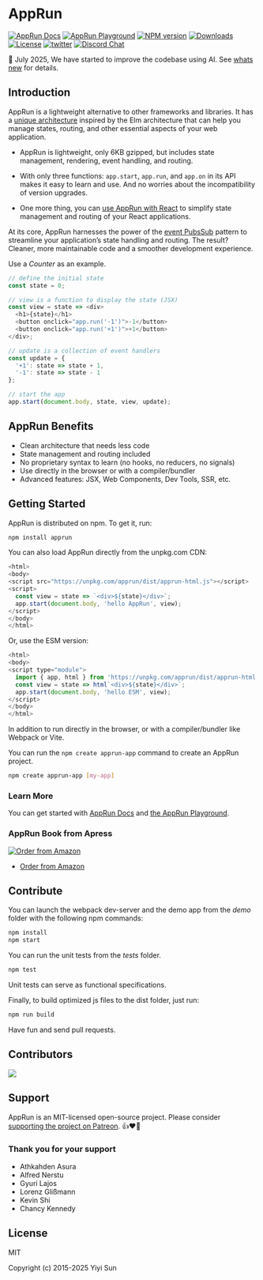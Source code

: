 # AppRun 

[![AppRun Docs](https://img.shields.io/badge/docs-website-blue.svg)](https://apprun.js.org/docs)
[![AppRun Playground](https://img.shields.io/badge/playground-online-green.svg)](https://apprun.js.org/#play)
[![NPM version][npm-image]][npm-url] [![Downloads][downloads-image]][downloads-url] [![License][license-image]][license-url] [![twitter][twitter-badge]][twitter] [![Discord Chat][discord-image]][discord-invite]

🚀 July 2025, We have started to improve the codebase using AI. See [whats new](#new) for details.

## Introduction

AppRun is a lightweight alternative to other frameworks and libraries. It has a [unique architecture](https://apprun.js.org/docs/architecture/) inspired by the Elm architecture that can help you manage states, routing, and other essential aspects of your web application.

* AppRun is lightweight, only 6KB gzipped, but includes state management, rendering, event handling, and routing.

* With only three functions: `app.start`, `app.run`, and `app.on` in its API makes it easy to learn and use. And no worries about the incompatibility of version upgrades.

* One more thing, you can [use AppRun with React](https://apprun.js.org/docs/react) to simplify state management and routing of your React applications.

At its core, AppRun harnesses the power of the [event PubsSub]([Publish-Subscribe](https://apprun.js.org/docs/event-pubsub/)) pattern to streamline your application’s state handling and routing. The result? Cleaner, more maintainable code and a smoother development experience.

Use a _Counter_ as an example.

```js
// define the initial state
const state = 0;

// view is a function to display the state (JSX)
const view = state => <div>
  <h1>{state}</h1>
  <button onclick="app.run('-1')">-1</button>
  <button onclick="app.run('+1')">+1</button>
</div>;

// update is a collection of event handlers
const update = {
  '+1': state => state + 1,
  '-1': state => state - 1
};

// start the app
app.start(document.body, state, view, update);
```
<apprun-code></apprun-code>


## AppRun Benefits

* Clean architecture that needs less code
* State management and routing included
* No proprietary syntax to learn (no hooks, no reducers, no signals)
* Use directly in the browser or with a compiler/bundler
* Advanced features: JSX, Web Components, Dev Tools, SSR, etc.


## Getting Started

AppRun is distributed on npm. To get it, run:

```sh
npm install apprun
```
You can also load AppRun directly from the unpkg.com CDN:

```js
<html>
<body>
<script src="https://unpkg.com/apprun/dist/apprun-html.js"></script>
<script>
  const view = state => `<div>${state}</div>`;
  app.start(document.body, 'hello AppRun', view);
</script>
</body>
</html>
```
<apprun-code style="height:200px"></apprun-code>

Or, use the ESM version:
```js
<html>
<body>
<script type="module">
  import { app, html } from 'https://unpkg.com/apprun/dist/apprun-html.esm.js';
  const view = state => html`<div>${state}</div>`;
  app.start(document.body, 'hello ESM', view);
</script>
</body>
</html>
```
<apprun-code style="height:200px"></apprun-code>

In addition to run directly in the browser,  or with a compiler/bundler like Webpack or Vite.

You can run the `npm create apprun-app` command to create an AppRun project.

```sh
npm create apprun-app [my-app]
```

### Learn More

You can get started with [AppRun Docs](https://apprun.js.org/docs) and [the AppRun Playground](https://apprun.js.org/#play).

### AppRun Book from Apress

[![Order from Amazon](https://images-na.ssl-images-amazon.com/images/I/51cr-t1pdSL._SX348_BO1,204,203,200_.jpg)](https://www.amazon.com/Practical-Application-Development-AppRun-High-Performance/dp/1484240685/)

* [Order from Amazon](https://www.amazon.com/Practical-Application-Development-AppRun-High-Performance/dp/1484240685/)


## Contribute

You can launch the webpack dev-server and the demo app from the _demo_ folder with the following npm commands:
```sh
npm install
npm start
```

You can run the unit tests from the _tests_ folder.
```sh
npm test
```
Unit tests can serve as functional specifications.

Finally, to build optimized js files to the dist folder, just run:
```sh
npm run build
```

Have fun and send pull requests.

## Contributors
[![](https://contributors-img.firebaseapp.com/image?repo=yysun/apprun)](https://github.com/yysun/apprun/graphs/contributors)

## Support

AppRun is an MIT-licensed open-source project. Please consider [supporting the project on Patreon](https://www.patreon.com/apprun). 👍❤️🙏

### Thank you for your support

* Athkahden Asura
* Alfred Nerstu
* Gyuri Lajos
* Lorenz Glißmann
* Kevin Shi
* Chancy Kennedy

## License

MIT

Copyright (c) 2015-2025 Yiyi Sun


[travis-image]: https://travis-ci.org/yysun/apprun.svg?branch=master
[travis-url]: https://travis-ci.org/yysun/apprun
[npm-image]: https://img.shields.io/npm/v/apprun.svg
[npm-url]: https://npmjs.org/package/apprun
[license-image]: https://img.shields.io/:license-mit-blue.svg
[license-url]: LICENSE.md
[downloads-image]: https://img.shields.io/npm/dm/apprun.svg
[downloads-url]: https://npmjs.org/package/apprun

[twitter]: https://twitter.com/intent/tweet?text=Check%20out%20AppRun%20by%20%40yysun%20https%3A%2F%2Fgithub.com%2Fyysun%2Fapprun%20%F0%9F%91%8D%20%40apprunjs
[twitter-badge]: https://img.shields.io/twitter/url/https/github.com/yysun/apprun.svg?style=social

[discord-image]: https://img.shields.io/discord/476903999023480842.svg
[discord-invite]: https://discord.gg/CETyUdx